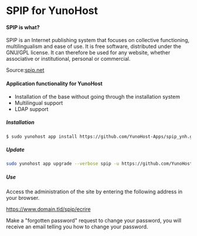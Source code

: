 # SPIP for YunoHost

#### SPIP is what?

SPIP is an Internet publishing system that focuses on collective functioning, multilingualism and ease of use. It is free software, distributed under the GNU/GPL license. It can therefore be used for any website, whether associative or institutional, personal or commercial.

Source:[spip.net](https://www.spip.net/fr_rubrique91.html_rubrique91.html)

#### Application functionality for YunoHost

* Installation of the base without going through the installation system
* Multilingual support
* LDAP support

##### Installation

```bash
$ sudo yunohost app install https://github.com/YunoHost-Apps/spip_ynh.git_ynh.git
```

##### Update

```bash
sudo yunohost app upgrade --verbose spip -u https://github.com/YunoHost-Apps/spip_ynh.git_ynh.git
```

##### Use

Access the administration of the site by entering the following address in your browser.

https://www.domain.tld/spip/ecrire

Make a "forgotten password" request to change your password, you will receive an email telling you how to change your password.
